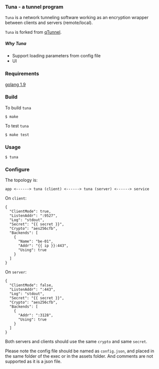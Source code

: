 ### Tuna - a tunnel program

`Tuna` is a network tunneling software working as an encryption wrapper between clients and servers (remote/local).

`Tuna` is forked from [qTunnel](https://github.com/getqujing/qtunnel).

##### Why Tuna

- Support loading parameters from config file
- UI

### Requirements

[golang 1.9](http://golang.org/dl/)

### Build

To build `tuna`

```
$ make
```

To test `tuna`

```
$ make test
```

### Usage

```
$ tuna
```

### Configure

The topology is:
```
app <------> tuna (client) <------> tuna (server) <------> service
```

On `client`:
```
{
  "ClientMode": true,
  "ListenAddr": ":9527",
  "Log": "stdout",
  "Secret": "{{ secret }}",
  "Crypto": "aes256cfb",
  "Backends": [
    {
      "Name": "be-01",
      "Addr": "{{ ip }}:443",
      "Using": true
    }
  ]
}
```

On `server`:
```
{
  "ClientMode": false,
  "ListenAddr": ":443",
  "Log": "stdout",
  "Secret": "{{ secret }}",
  "Crypto": "aes256cfb",
  "Backends": [
    {
      "Addr": ":3128",
      "Using": true
    }
  ]
}
```

Both servers and clients should use the same `crypto` and same `secret`.

Please note the config file should be named as `config.json`, and placed in the same folder of the exec or in the assets folder. And comments are not supported as it is a json file.



